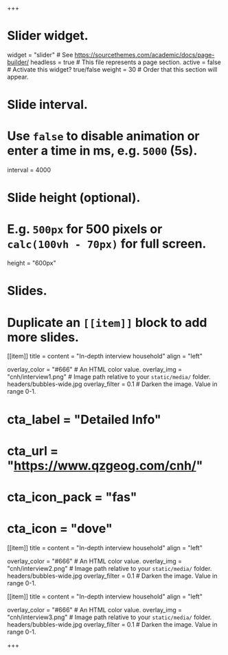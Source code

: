+++
# Slider widget.
widget = "slider"  # See https://sourcethemes.com/academic/docs/page-builder/
headless = true  # This file represents a page section.
active = false  # Activate this widget? true/false
weight = 30  # Order that this section will appear.

# Slide interval.
# Use `false` to disable animation or enter a time in ms, e.g. `5000` (5s).
interval = 4000

# Slide height (optional).
# E.g. `500px` for 500 pixels or `calc(100vh - 70px)` for full screen.
height = "600px"

# Slides.
# Duplicate an `[[item]]` block to add more slides.

[[item]]
  title = 
  content = "In-depth interview household"
  align = "left"

  overlay_color = "#666"  # An HTML color value.
  overlay_img = "cnh/interview1.png"  # Image path relative to your `static/media/` folder. headers/bubbles-wide.jpg
  overlay_filter = 0.1  # Darken the image. Value in range 0-1.

#  cta_label = "Detailed Info"
#  cta_url = "https://www.qzgeog.com/cnh/"
#  cta_icon_pack = "fas"
#  cta_icon = "dove"

[[item]]
  title = 
  content = "In-depth interview household"
  align = "left"

  overlay_color = "#666"  # An HTML color value.
  overlay_img = "cnh/interview2.png"  # Image path relative to your `static/media/` folder. headers/bubbles-wide.jpg
  overlay_filter = 0.1  # Darken the image. Value in range 0-1.

[[item]]
  title = 
  content = "In-depth interview household"
  align = "left"

  overlay_color = "#666"  # An HTML color value.
  overlay_img = "cnh/interview3.png"  # Image path relative to your `static/media/` folder. headers/bubbles-wide.jpg
  overlay_filter = 0.1  # Darken the image. Value in range 0-1.



+++
